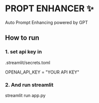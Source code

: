 # PROPT ENHANCER ✨
Auto Prompt Enhancing powered by GPT

## How to run
### 1. set api key in 

.streamlit/secrets.toml

OPENAI_API_KEY = "YOUR API KEY"


### 2. And run streamlit 
streamlit run app.py
